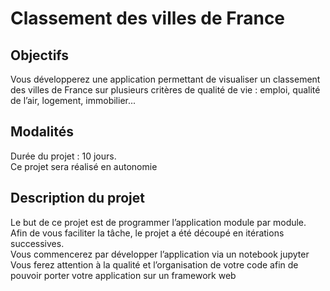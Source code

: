 # Classement des villes de France


## Objectifs 
Vous développerez une application permettant de visualiser un classement des villes de France sur plusieurs critères de qualité de vie : emploi, qualité de l’air, logement, immobilier...

## Modalités 
Durée du projet : 10 jours.   
Ce projet sera réalisé en autonomie

## Description du projet  
Le but de ce projet est de programmer l’application module par module.   
Afin de vous faciliter la tâche, le projet a été découpé en itérations successives.   
Vous commencerez par développer l’application via un notebook jupyter  
Vous ferez attention à la qualité et l’organisation de votre code afin de pouvoir porter votre application sur un framework web  
